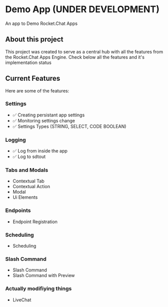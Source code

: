 # Demo App (UNDER DEVELOPMENT)
An app to Demo Rocket.Chat Apps

## About this project
This project was created to serve as a central hub with all the features from the Rocket.Chat Apps Engine. Check below all the features and it's implementation status

## Current Features
Here are some of the features:

### Settings

  - ✅ Creating persistant app settings
  - ✅ Monitoring settings change
  - ✅ Settings Types (STRING, SELECT, CODE BOOLEAN)

### Logging

  - ✅ Log from inside the app
  - ✅ Log to sdtout


### Tabs and Modals

- Contextual Tab
- Contextual Action
- Modal
- Ui Elements

### Endpoints

- Endpoint Registration
  
### Scheduling

- Scheduling

### Slash Command 
- Slash Command
- Slash Command with Preview

### Actually modifiying things

- LiveChat
